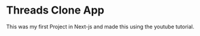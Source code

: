 # Threads Clone App

This was my first Project in  Next-js and made this using the youtube tutorial. 
